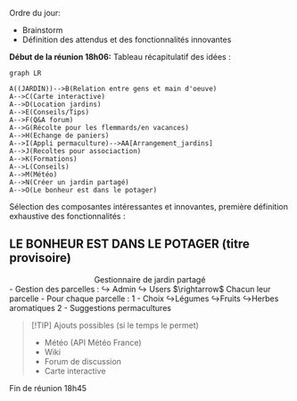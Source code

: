 Ordre du jour:
- Brainstorm
- Définition des attendus et des fonctionnalités innovantes

**Début de la réunion 18h06:**
Tableau récapitulatif des idées :
```mermaid
graph LR

A((JARDIN))-->B(Relation entre gens et main d'oeuve)
A-->C(Carte interactive)
A-->D(Location jardins)
A-->E(Conseils/Tips)
A-->F(Q&A forum)
A-->G(Récolte pour les flemmards/en vacances)
A-->H(Echange de paniers)
A-->I(Appli permaculture)-->AA[Arrangement_jardins]
A-->J(Recoltes pour associaction)
A-->K(Formations)
A-->L(Conseils)
A-->M(Météo)
A-->N(Créer un jardin partagé)
A-->O(Le bonheur est dans le potager)
```

Sélection des composantes intéressantes et innovantes, première définition exhaustive des fonctionnalités :

## LE BONHEUR EST DANS LE POTAGER (titre provisoire)
<center> Gestionnaire de jardin partagé </center>
- Gestion des parcelles :
	↪ Admin
	↪ Users $\rightarrow$ Chacun leur parcelle
- Pour chaque parcelle :
	1 - Choix 
		↪Légumes
		↪Fruits
		↪Herbes aromatiques
	2 - Suggestions permacultures

>[!TIP] Ajouts possibles (si le temps le permet)
> - Météo (API Météo France)
> - Wiki
> - Forum de discussion
> - Carte interactive

Fin de réunion 18h45